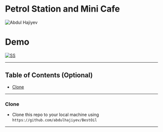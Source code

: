# Petrol Station and Mini Cafe

![Abdul Hajiyev](https://imgur.com/v9KTmOd.png)


# Demo

[![SS](https://imgur.com/hWTUbHn.png)]()


---

## Table of Contents (Optional)
- [Clone](#clone)
---
### Clone
- Clone this repo to your local machine using `https://github.com/abdulhajiyev/BestOil`
---
